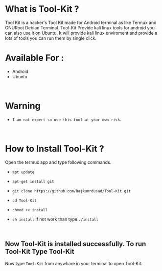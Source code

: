 # What is Tool-Kit ?

Tool Kit is a hacker's Tool Kit made for Android terminal as like Termux and GNURoot Debian Terminal. Tool-Kit Provide kali linux tools for android you can also use it on Ubuntu. It will provide kali linux enviroment and provide a lots of tools you can run them by single click.
<br/>

# Available For :

* Android
* Ubuntu

<br/>

# Warning

* `I am not expert so use this tool at your own risk.`

<br/>

# How to Install Tool-Kit ?

Open the termux app and type following commands.

* `apt update`

* `apt-get install git`

* `git clone https://github.com/Rajkumrdusad/Tool-Kit.git`

* `cd Tool-Kit`

* `chmod +x install`

* `sh install` if not work than type `./install`

<br/>

## Now Tool-Kit is installed successfully. To run Tool-Kit Type Tool-Kit

Now type `Tool-Kit` from anywhare in your terminal to open Tool-Kit.

<br/>
